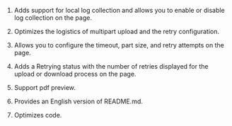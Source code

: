 1. Adds support for local log collection and allows you to enable or disable log collection on the page.

2. Optimizes the logistics of multipart upload and the retry configuration.

3. Allows you to configure the timeout, part size, and retry attempts on the page.

4. Adds a Retrying status with the number of retries displayed for the upload or download process on the page.

5. Support pdf preview.

6. Provides an English version of README.md.

7. Optimizes code.
